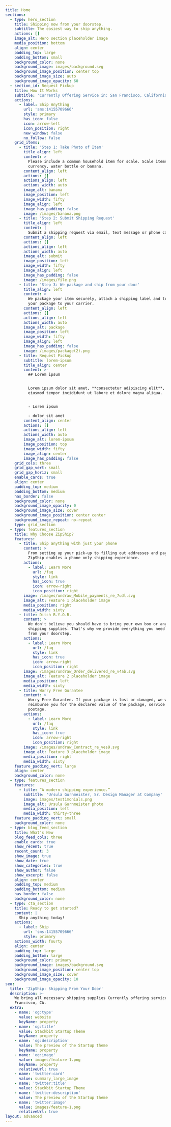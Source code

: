 ```yaml
---
title: Home
sections:
  - type: hero_section
    title: Shipping now from your doorstep.
    subtitle: The easiest way to ship anything.
    actions: []
    image_alt: Hero section placeholder image
    media_position: bottom
    align: center
    padding_top: large
    padding_bottom: small
    background_color: none
    background_image: images/background.svg
    background_image_position: center top
    background_image_size: auto
    background_image_opacity: 60
  - section_id: Request Pickup
    title: How It Works
    subtitle: 'Currently Offering Service in: San Francisco, California'
    actions:
      - label: Ship Anything
        url: 'sms:14155709666'
        style: primary
        has_icon: false
        icon: arrow-left
        icon_position: right
        new_window: false
        no_follow: false
    grid_items:
      - title: 'Step 1: Take Photo of Item'
        title_align: left
        content: >
          Please include a common household item for scale. Scale items include
          currency, water bottle or banana.
        content_align: left
        actions: []
        actions_align: left
        actions_width: auto
        image_alt: banana
        image_position: left
        image_width: fifty
        image_align: left
        image_has_padding: false
        image: /images/banana.png
      - title: 'Step 2: Submit Shipping Request'
        title_align: left
        content: |
          Submit a shipping request via email, text message or phone call.
        content_align: left
        actions: []
        actions_align: left
        actions_width: auto
        image_alt: submit
        image_position: left
        image_width: fifty
        image_align: left
        image_has_padding: false
        image: /images/file.png
      - title: 'Step 3: We package and ship from your door'
        title_align: left
        content: >
          We package your item securely, attach a shipping label and transport
          your package to your carrier.
        content_align: left
        actions: []
        actions_align: left
        actions_width: auto
        image_alt: package
        image_position: left
        image_width: fifty
        image_align: left
        image_has_padding: false
        image: /images/package(2).png
      - title: Request Pickup
        subtitle: lorem-ipsum
        title_align: center
        content: >-
          ## Lorem ipsum


          Lorem ipsum dolor sit amet, **consectetur adipiscing elit**, sed do
          eiusmod tempor incididunt ut labore et dolore magna aliqua.


          - Lorem ipsum

          - dolor sit amet
        content_align: center
        actions: []
        actions_align: left
        actions_width: auto
        image_alt: lorem-ipsum
        image_position: top
        image_width: fifty
        image_align: center
        image_has_padding: false
    grid_cols: three
    grid_gap_vert: small
    grid_gap_horiz: small
    enable_cards: true
    align: center
    padding_top: medium
    padding_bottom: medium
    has_border: false
    background_color: none
    background_image_opacity: 0
    background_image_size: cover
    background_image_position: center center
    background_image_repeat: no-repeat
    type: grid_section
  - type: features_section
    title: Why Choose ZipShip?
    features:
      - title: Ship anything with just your phone
        content: >
          From setting up your pick-up to filling out addresses and payment,
          ZipShip enables a phone only shipping experience.
        actions:
          - label: Learn More
            url: /faq
            style: link
            has_icon: true
            icon: arrow-right
            icon_position: right
        image: /images/undraw_Mobile_payments_re_7udl.svg
        image_alt: Feature 1 placeholder image
        media_position: right
        media_width: sixty
      - title: Ditch B.Y.O.B.
        content: >
          We don't believe you should have to bring your own box or any other
          shipping supplies. That's why we provide everything you need to ship
          from your doorstep.
        actions:
          - label: Learn More
            url: /faq
            style: link
            has_icon: true
            icon: arrow-right
            icon_position: right
        image: /images/undraw_Order_delivered_re_v4ab.svg
        image_alt: Feature 2 placeholder image
        media_position: left
        media_width: sixty
      - title: Worry Free Gurantee
        content: >
          Worry Free Gurantee. If your package is lost or damaged, we will
          reimburse you for the declared value of the package, service fee and
          postage.
        actions:
          - label: Learn More
            url: /faq
            style: link
            has_icon: true
            icon: arrow-right
            icon_position: right
        image: /images/undraw_Contract_re_ves9.svg
        image_alt: Feature 3 placeholder image
        media_position: right
        media_width: sixty
    feature_padding_vert: large
    align: center
    background_color: none
  - type: features_section
    features:
      - title: “A modern shipping experience.”
        subtitle: 'Ursula Gurnmeister, Sr. Design Manager at Company'
        image: images/testimonials.png
        image_alt: Ursula Gurnmeister photo
        media_position: left
        media_width: thirty-three
    feature_padding_vert: small
    background_color: none
  - type: blog_feed_section
    title: What's New
    blog_feed_cols: three
    enable_cards: true
    show_recent: true
    recent_count: 3
    show_image: true
    show_date: true
    show_categories: true
    show_author: false
    show_excerpt: false
    align: center
    padding_top: medium
    padding_bottom: medium
    has_border: false
    background_color: none
  - type: cta_section
    title: Ready to get started?
    content: |
      Ship anything today!
    actions:
      - label: Ship
        url: 'sms:14155709666'
        style: primary
    actions_width: fourty
    align: center
    padding_top: large
    padding_bottom: large
    background_color: primary
    background_image: images/background.svg
    background_image_position: center top
    background_image_size: cover
    background_image_opacity: 10
seo:
  title: 'ZipShip: Shipping From Your Door'
  description: >-
    We bring all necessary shipping supplies Currently offering service in : San
    Francisco, CA.
  extra:
    - name: 'og:type'
      value: website
      keyName: property
    - name: 'og:title'
      value: Stackbit Startup Theme
      keyName: property
    - name: 'og:description'
      value: The preview of the Startup theme
      keyName: property
    - name: 'og:image'
      value: images/feature-1.png
      keyName: property
      relativeUrl: true
    - name: 'twitter:card'
      value: summary_large_image
    - name: 'twitter:title'
      value: Stackbit Startup Theme
    - name: 'twitter:description'
      value: The preview of the Startup theme
    - name: 'twitter:image'
      value: images/feature-1.png
      relativeUrl: true
layout: advanced
---
```

